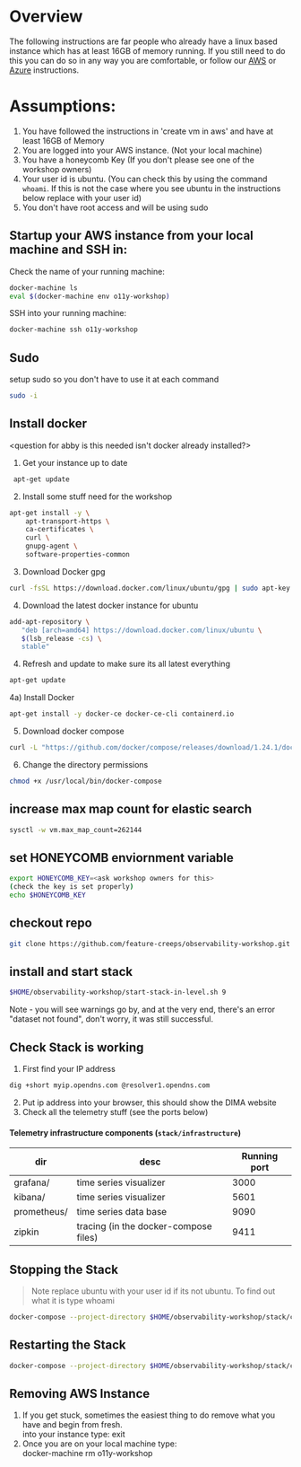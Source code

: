 
# Overview
The following instructions are far people who already have a linux based instance which has at least 16GB of memory running. If you still need to do this you can do so in any way you are comfortable, or follow our [AWS](./create_vm_in_aws.md) or [Azure](./create_vm_in_azure.md) instructions.

# Assumptions:
1) You have followed the instructions in 'create vm in aws' and have at least 16GB of Memory
1) You are logged into your AWS instance. (Not your local machine)
2) You have a honeycomb Key (If you don't please see one of the workshop owners)
3) Your user id is ubuntu. (You can check this by using the command `whoami`. If this is not the case where you see ubuntu in the instructions below replace with your user id)
4) You don't have root access and will be using sudo

## Startup your AWS instance from your local machine and SSH in:
Check the name of your running machine:
``` bash
docker-machine ls
eval $(docker-machine env o11y-workshop)
```
SSH into your running machine:
``` bash
docker-machine ssh o11y-workshop
```

## Sudo
setup sudo so you don't have to use it at each command
``` bash
sudo -i
```

## Install docker
<question for abby is this needed isn't docker already installed?>

1) Get your instance up to date
``` bash
 apt-get update
```
2) Install some stuff need for the workshop
``` bash
apt-get install -y \
    apt-transport-https \
    ca-certificates \
    curl \
    gnupg-agent \
    software-properties-common
```
3) Download Docker gpg
``` bash
curl -fsSL https://download.docker.com/linux/ubuntu/gpg | sudo apt-key add -
```
4) Download the latest docker instance for ubuntu
``` bash
add-apt-repository \
   "deb [arch=amd64] https://download.docker.com/linux/ubuntu \
   $(lsb_release -cs) \
   stable"
```
4) Refresh and update to make sure its all latest everything
``` bash
apt-get update
```
4a) Install Docker
``` bash
apt-get install -y docker-ce docker-ce-cli containerd.io
```
5) Download docker compose
``` bash
curl -L "https://github.com/docker/compose/releases/download/1.24.1/docker-compose-$(uname -s)-$(uname -m)" -o /usr/local/bin/docker-compose
```
6)  Change the directory permissions
``` bash
chmod +x /usr/local/bin/docker-compose
```

## increase max map count for elastic search
``` bash
sysctl -w vm.max_map_count=262144
```

## set HONEYCOMB enviornment variable
``` bash
export HONEYCOMB_KEY=<ask workshop owners for this>
(check the key is set properly)
echo $HONEYCOMB_KEY
```
## checkout repo
``` bash
git clone https://github.com/feature-creeps/observability-workshop.git $HOME/observability-workshop
```
## install and start stack
``` bash
$HOME/observability-workshop/start-stack-in-level.sh 9
```
 Note - you will see warnings go by, and at the very end, there's an error "dataset not found", don't worry, it was still successful.

## Check Stack is working
1) First find your IP address
``` bash
dig +short myip.opendns.com @resolver1.opendns.com
```
2) Put ip address into your browser, this should show the DIMA website
3) Check all the telemetry stuff (see the ports below)

#### Telemetry infrastructure components (`stack/infrastructure`)

| dir                         | desc                                      |Running port |
| ---                         | ---                                       | --          |
| grafana/                    | time series visualizer                    | 3000        |
| kibana/                     | time series visualizer                    | 5601        |
| prometheus/                 | time series data base                     | 9090        |
| zipkin                      | tracing (in the docker-compose files)     | 9411        |


## Stopping the Stack
>Note replace ubuntu with your user id if its not ubuntu. To find out what it is type whoami
``` bash
docker-compose --project-directory $HOME/observability-workshop/stack/compose/ -f $HOME/observability-workshop/stack/compose/docker-compose-level-9.yml down -v --remove-orphans
```

## Restarting the Stack
``` bash
docker-compose --project-directory $HOME/observability-workshop/stack/compose/ -f $HOME/observability-workshop/stack/compose/docker-compose-level-9.yml up --build -d
```

## Removing AWS Instance
1) If you get stuck, sometimes the easiest thing to do remove what you have and begin from fresh. \
into your instance type: exit
2) Once you are on your local machine type: \
docker-machine rm o11y-workshop
